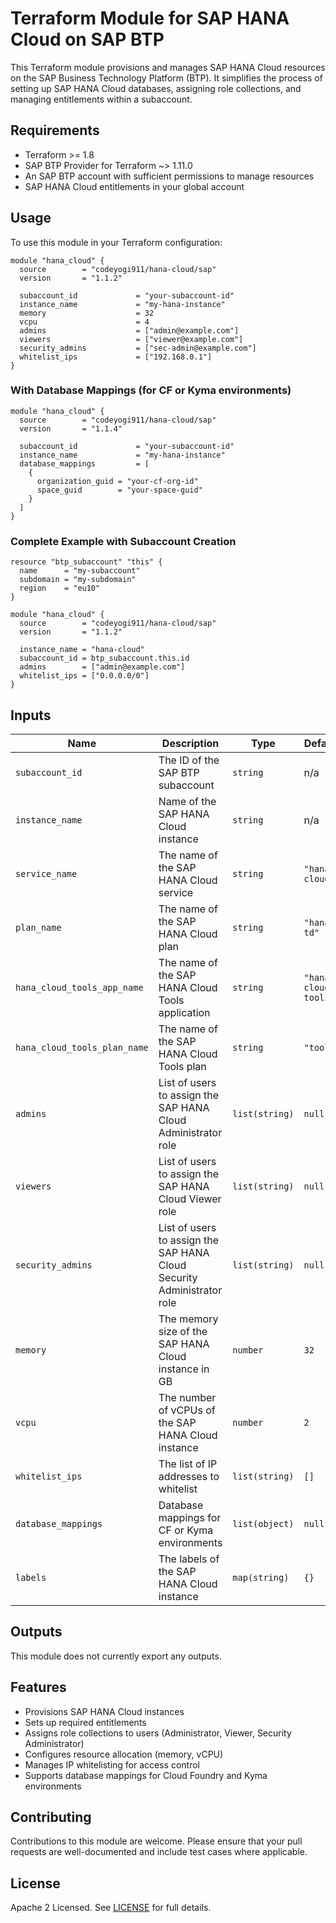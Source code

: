 # Terraform Module for SAP HANA Cloud on SAP BTP

This Terraform module provisions and manages SAP HANA Cloud resources on the SAP Business Technology Platform (BTP). It simplifies the process of setting up SAP HANA Cloud databases, assigning role collections, and managing entitlements within a subaccount.

## Requirements

- Terraform >= 1.8
- SAP BTP Provider for Terraform ~> 1.11.0
- An SAP BTP account with sufficient permissions to manage resources
- SAP HANA Cloud entitlements in your global account

## Usage

To use this module in your Terraform configuration:

```hcl
module "hana_cloud" {
  source        = "codeyogi911/hana-cloud/sap"
  version       = "1.1.2"
  
  subaccount_id             = "your-subaccount-id"
  instance_name             = "my-hana-instance"
  memory                    = 32
  vcpu                      = 4
  admins                    = ["admin@example.com"]
  viewers                   = ["viewer@example.com"]
  security_admins           = ["sec-admin@example.com"]
  whitelist_ips             = ["192.168.0.1"]
}
```

### With Database Mappings (for CF or Kyma environments)

```hcl
module "hana_cloud" {
  source        = "codeyogi911/hana-cloud/sap"
  version       = "1.1.4"
  
  subaccount_id             = "your-subaccount-id"
  instance_name             = "my-hana-instance"
  database_mappings         = [
    {
      organization_guid = "your-cf-org-id"
      space_guid        = "your-space-guid"
    }
  ]
}
```

### Complete Example with Subaccount Creation

```hcl
resource "btp_subaccount" "this" {
  name      = "my-subaccount"
  subdomain = "my-subdomain"
  region    = "eu10"
}

module "hana_cloud" {
  source        = "codeyogi911/hana-cloud/sap"
  version       = "1.1.2"
  
  instance_name = "hana-cloud"
  subaccount_id = btp_subaccount.this.id
  admins        = ["admin@example.com"]
  whitelist_ips = ["0.0.0.0/0"]
}
```

## Inputs

| Name | Description | Type | Default | Required |
|------|-------------|------|---------|:--------:|
| `subaccount_id` | The ID of the SAP BTP subaccount | `string` | n/a | yes |
| `instance_name` | Name of the SAP HANA Cloud instance | `string` | n/a | yes |
| `service_name` | The name of the SAP HANA Cloud service | `string` | `"hana-cloud"` | no |
| `plan_name` | The name of the SAP HANA Cloud plan | `string` | `"hana-td"` | no |
| `hana_cloud_tools_app_name` | The name of the SAP HANA Cloud Tools application | `string` | `"hana-cloud-tools"` | no |
| `hana_cloud_tools_plan_name` | The name of the SAP HANA Cloud Tools plan | `string` | `"tools"` | no |
| `admins` | List of users to assign the SAP HANA Cloud Administrator role | `list(string)` | `null` | no |
| `viewers` | List of users to assign the SAP HANA Cloud Viewer role | `list(string)` | `null` | no |
| `security_admins` | List of users to assign the SAP HANA Cloud Security Administrator role | `list(string)` | `null` | no |
| `memory` | The memory size of the SAP HANA Cloud instance in GB | `number` | `32` | no |
| `vcpu` | The number of vCPUs of the SAP HANA Cloud instance | `number` | `2` | no |
| `whitelist_ips` | The list of IP addresses to whitelist | `list(string)` | `[]` | no |
| `database_mappings` | Database mappings for CF or Kyma environments | `list(object)` | `null` | no |
| `labels` | The labels of the SAP HANA Cloud instance | `map(string)` | `{}` | no |

## Outputs

This module does not currently export any outputs.

## Features

- Provisions SAP HANA Cloud instances
- Sets up required entitlements
- Assigns role collections to users (Administrator, Viewer, Security Administrator)
- Configures resource allocation (memory, vCPU)
- Manages IP whitelisting for access control
- Supports database mappings for Cloud Foundry and Kyma environments

## Contributing

Contributions to this module are welcome. Please ensure that your pull requests are well-documented and include test cases where applicable.

## License

Apache 2 Licensed. See [LICENSE](https://github.com/codeyogi911/terraform-sap-hana-cloud/blob/main/LICENSE) for full details.
